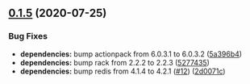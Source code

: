 ## [0.1.5](https://github.com/Code-Vedas/rails-cable-x/compare/v0.1.4...v0.1.5) (2020-07-25)


### Bug Fixes

* **dependencies:** bump actionpack from 6.0.3.1 to 6.0.3.2 ([5a396b4](https://github.com/Code-Vedas/rails-cable-x/commit/5a396b40a94707ef673d305358f45b9ca77dffe6))
* **dependencies:** bump rack from 2.2.2 to 2.2.3 ([5277435](https://github.com/Code-Vedas/rails-cable-x/commit/52774350f35dde35608ef4a199bf3478bc772fef))
* **dependencies:** bump redis from 4.1.4 to 4.2.1 ([#12](https://github.com/Code-Vedas/rails-cable-x/issues/12)) ([2d0071c](https://github.com/Code-Vedas/rails-cable-x/commit/2d0071cfe46500c0009b35b7b27b4df9382a5301))
